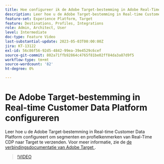 ```yaml
---
title: Hoe configureer ik de Adobe Target-bestemming in Adobe Real-Time CDP?
description: Leer hoe u de Adobe Target-bestemming in Real-time Customer Data Platform configureert om segmenten en profielkenmerken van Real-Time CDP naar Target te verzenden.
feature-set: Experience Platform, Target
feature: Destinations, Profiles, Integrations
role: Admin, Architect, User
level: Intermediate
doc-type: Feature Video
last-substantial-update: 2023-05-03T00:00:00Z
jira: KT-13122
exl-id: 56c86f56-92d5-4842-99ea-39e4529c6cef
source-git-commit: 802a71ffb92864c4765f81be02ff84da3a87d9f5
workflow-type: tm+mt
source-wordcount: '82'
ht-degree: 0%

---
```


# De Adobe Target-bestemming in Real-time Customer Data Platform configureren

Leer hoe u de Adobe Target-bestemming in Real-time Customer Data Platform configureert om segmenten en profielkenmerken van Real-Time CDP naar Target te verzenden. Voor meer informatie, zie de [ de verbindingsdocumentatie van Adobe Target ](https://experienceleague.adobe.com/docs/experience-platform/destinations/catalog/personalization/adobe-target-connection.html?lang=nl-NL).

>[!VIDEO](https://video.tv.adobe.com/v/3418799/?learn=on)
